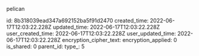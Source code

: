 pelican

id: 8b318039ead347a692152ba5f91d2470
created_time: 2022-06-17T12:03:22.228Z
updated_time: 2022-06-17T12:03:22.228Z
user_created_time: 2022-06-17T12:03:22.228Z
user_updated_time: 2022-06-17T12:03:22.228Z
encryption_cipher_text: 
encryption_applied: 0
is_shared: 0
parent_id: 
type_: 5